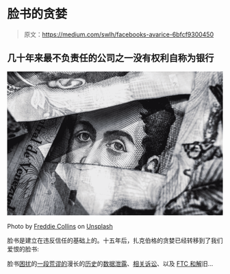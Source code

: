 # 脸书的贪婪

> 原文：<https://medium.com/swlh/facebooks-avarice-6bfcf9300450>

## 几十年来最不负责任的公司之一没有权利自称为银行

![](img/49b198af7a89d908f71c29cc4ab30514.png)

Photo by [Freddie Collins](https://unsplash.com/@visuals_by_fred?utm_source=medium&utm_medium=referral) on [Unsplash](https://unsplash.com?utm_source=medium&utm_medium=referral)

脸书是建立在违反信任的基础上的。十五年后，扎克伯格的贪婪已经转移到了我们爱恨的脸书:

脸书[困扰](https://slate.com/technology/2019/04/facebook-data-breach-540-million-users-privacy.html)的[一段荒谬的](https://www.nytimes.com/2018/09/28/technology/facebook-hack-data-breach.html)漫长的[历史](https://www.theguardian.com/technology/2018/apr/08/facebook-to-contact-the-87-million-users-affected-by-data-breach)的[数据泄露](https://www.theguardian.com/technology/2017/jun/16/facebook-moderators-identity-exposed-terrorist-groups)、[相关诉讼](https://www.facebook.com/notes/facebook-security/important-message-from-facebooks-white-hat-program/10151437074840766)、以及 [FTC 和解](https://money.cnn.com/2011/11/29/technology/facebook_settlement/index.htm)旧…
